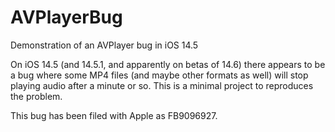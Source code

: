 # AVPlayerBug
Demonstration of an AVPlayer bug in iOS 14.5

On iOS 14.5 (and 14.5.1, and apparently on betas of 14.6) there appears to be a bug where some MP4 files (and maybe other formats as well) will stop playing audio after a minute or so. This is a minimal project to reproduces the problem.

This bug has been filed with Apple as FB9096927.
